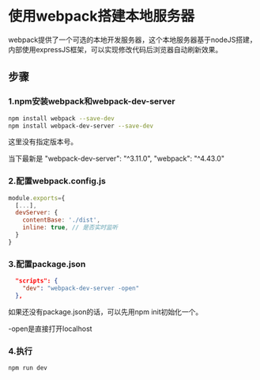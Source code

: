 # 使用webpack搭建本地服务器

webpack提供了一个可选的本地开发服务器，这个本地服务器基于nodeJS搭建，内部使用expressJS框架，可以实现修改代码后浏览器自动刷新效果。

## 步骤

### 1.npm安装webpack和webpack-dev-server

```bash
npm install webpack --save-dev
npm install webpack-dev-server --save-dev
```

这里没有指定版本号。

当下最新是    "webpack-dev-server": "^3.11.0",    "webpack": "^4.43.0"

### 2.配置webpack.config.js

```javascript
module.exports={
  [...],
  devServer: {
    contentBase: './dist',
    inline: true, // 是否实时监听
  }
}
```

### 3.配置package.json

```json
  "scripts": {
    "dev": "webpack-dev-server -open"
  },
```

如果还没有package.json的话，可以先用npm init初始化一个。

-open是直接打开localhost

### 4.执行

```bash
npm run dev
```

